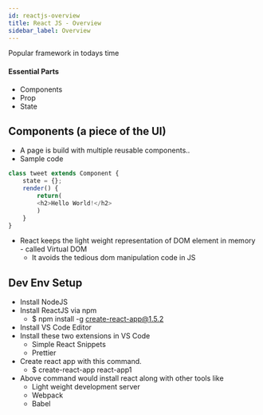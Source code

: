 ```yaml
---
id: reactjs-overview
title: React JS - Overview
sidebar_label: Overview
---
```


Popular framework in todays time

#### Essential Parts 
- Components
- Prop
- State

## Components (a piece of the UI)

- A page is build with multiple reusable components.. 
- Sample code 
```js 
class tweet extends Component {
    state = {};
    render() {
        return(
        <h2>Hello World!</h2>
        )
    }
}
```

- React keeps the light weight representation of DOM element in memory - called Virtual DOM
    - It avoids the tedious dom manipulation code in JS

## Dev Env Setup

- Install NodeJS
- Install ReactJS via npm
    - $ npm install -g create-react-app@1.5.2
- Install VS Code Editor
- Install these two extensions in VS Code
    - Simple React Snippets
    - Prettier
- Create react app with this command.
    - $ create-react-app react-app1
- Above command would install react along with other tools like
    - Light weight development server
    - Webpack
    - Babel
	
